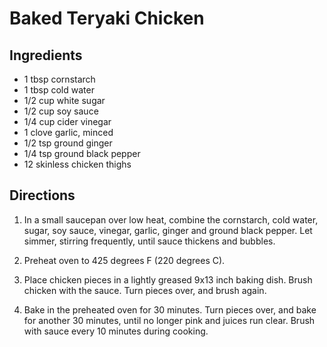 # Baked Teryaki Chicken #

## Ingredients ##

- 1 tbsp cornstarch
- 1 tbsp cold water
- 1/2 cup white sugar
- 1/2 cup soy sauce
- 1/4 cup cider vinegar
- 1 clove garlic, minced
- 1/2 tsp ground ginger
- 1/4 tsp ground black pepper
- 12 skinless chicken thighs

## Directions ##

1.  In a small saucepan over low heat, combine the cornstarch, cold
    water, sugar, soy sauce, vinegar, garlic, ginger and ground black
    pepper. Let simmer, stirring frequently, until sauce thickens and
    bubbles.

2.  Preheat oven to 425 degrees F (220 degrees C).

3.  Place chicken pieces in a lightly greased 9x13 inch baking dish.
    Brush chicken with the sauce. Turn pieces over, and brush again.

4.  Bake in the preheated oven for 30 minutes. Turn pieces over, and
    bake for another 30 minutes, until no longer pink and juices run
    clear. Brush with sauce every 10 minutes during cooking.